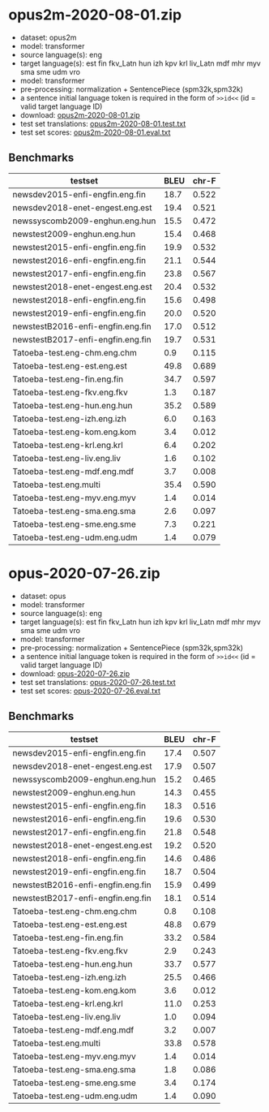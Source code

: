 # opus2m-2020-08-01.zip

* dataset: opus2m
* model: transformer
* source language(s): eng
* target language(s): est fin fkv_Latn hun izh kpv krl liv_Latn mdf mhr myv sma sme udm vro
* model: transformer
* pre-processing: normalization + SentencePiece (spm32k,spm32k)
* a sentence initial language token is required in the form of `>>id<<` (id = valid target language ID)
* download: [opus2m-2020-08-01.zip](https://object.pouta.csc.fi/Tatoeba-MT-models/eng-fiu/opus2m-2020-08-01.zip)
* test set translations: [opus2m-2020-08-01.test.txt](https://object.pouta.csc.fi/Tatoeba-MT-models/eng-fiu/opus2m-2020-08-01.test.txt)
* test set scores: [opus2m-2020-08-01.eval.txt](https://object.pouta.csc.fi/Tatoeba-MT-models/eng-fiu/opus2m-2020-08-01.eval.txt)

## Benchmarks

| testset               | BLEU  | chr-F |
|-----------------------|-------|-------|
| newsdev2015-enfi-engfin.eng.fin 	| 18.7 	| 0.522 |
| newsdev2018-enet-engest.eng.est 	| 19.4 	| 0.521 |
| newssyscomb2009-enghun.eng.hun 	| 15.5 	| 0.472 |
| newstest2009-enghun.eng.hun 	| 15.4 	| 0.468 |
| newstest2015-enfi-engfin.eng.fin 	| 19.9 	| 0.532 |
| newstest2016-enfi-engfin.eng.fin 	| 21.1 	| 0.544 |
| newstest2017-enfi-engfin.eng.fin 	| 23.8 	| 0.567 |
| newstest2018-enet-engest.eng.est 	| 20.4 	| 0.532 |
| newstest2018-enfi-engfin.eng.fin 	| 15.6 	| 0.498 |
| newstest2019-enfi-engfin.eng.fin 	| 20.0 	| 0.520 |
| newstestB2016-enfi-engfin.eng.fin 	| 17.0 	| 0.512 |
| newstestB2017-enfi-engfin.eng.fin 	| 19.7 	| 0.531 |
| Tatoeba-test.eng-chm.eng.chm 	| 0.9 	| 0.115 |
| Tatoeba-test.eng-est.eng.est 	| 49.8 	| 0.689 |
| Tatoeba-test.eng-fin.eng.fin 	| 34.7 	| 0.597 |
| Tatoeba-test.eng-fkv.eng.fkv 	| 1.3 	| 0.187 |
| Tatoeba-test.eng-hun.eng.hun 	| 35.2 	| 0.589 |
| Tatoeba-test.eng-izh.eng.izh 	| 6.0 	| 0.163 |
| Tatoeba-test.eng-kom.eng.kom 	| 3.4 	| 0.012 |
| Tatoeba-test.eng-krl.eng.krl 	| 6.4 	| 0.202 |
| Tatoeba-test.eng-liv.eng.liv 	| 1.6 	| 0.102 |
| Tatoeba-test.eng-mdf.eng.mdf 	| 3.7 	| 0.008 |
| Tatoeba-test.eng.multi 	| 35.4 	| 0.590 |
| Tatoeba-test.eng-myv.eng.myv 	| 1.4 	| 0.014 |
| Tatoeba-test.eng-sma.eng.sma 	| 2.6 	| 0.097 |
| Tatoeba-test.eng-sme.eng.sme 	| 7.3 	| 0.221 |
| Tatoeba-test.eng-udm.eng.udm 	| 1.4 	| 0.079 |

# opus-2020-07-26.zip

* dataset: opus
* model: transformer
* source language(s): eng
* target language(s): est fin fkv_Latn hun izh kpv krl liv_Latn mdf mhr myv sma sme udm vro
* model: transformer
* pre-processing: normalization + SentencePiece (spm32k,spm32k)
* a sentence initial language token is required in the form of `>>id<<` (id = valid target language ID)
* download: [opus-2020-07-26.zip](https://object.pouta.csc.fi/Tatoeba-MT-models/eng-fiu/opus-2020-07-26.zip)
* test set translations: [opus-2020-07-26.test.txt](https://object.pouta.csc.fi/Tatoeba-MT-models/eng-fiu/opus-2020-07-26.test.txt)
* test set scores: [opus-2020-07-26.eval.txt](https://object.pouta.csc.fi/Tatoeba-MT-models/eng-fiu/opus-2020-07-26.eval.txt)

## Benchmarks

| testset               | BLEU  | chr-F |
|-----------------------|-------|-------|
| newsdev2015-enfi-engfin.eng.fin 	| 17.4 	| 0.507 |
| newsdev2018-enet-engest.eng.est 	| 17.9 	| 0.507 |
| newssyscomb2009-enghun.eng.hun 	| 15.2 	| 0.465 |
| newstest2009-enghun.eng.hun 	| 14.3 	| 0.455 |
| newstest2015-enfi-engfin.eng.fin 	| 18.3 	| 0.516 |
| newstest2016-enfi-engfin.eng.fin 	| 19.6 	| 0.530 |
| newstest2017-enfi-engfin.eng.fin 	| 21.8 	| 0.548 |
| newstest2018-enet-engest.eng.est 	| 19.2 	| 0.520 |
| newstest2018-enfi-engfin.eng.fin 	| 14.6 	| 0.486 |
| newstest2019-enfi-engfin.eng.fin 	| 18.7 	| 0.504 |
| newstestB2016-enfi-engfin.eng.fin 	| 15.9 	| 0.499 |
| newstestB2017-enfi-engfin.eng.fin 	| 18.1 	| 0.514 |
| Tatoeba-test.eng-chm.eng.chm 	| 0.8 	| 0.108 |
| Tatoeba-test.eng-est.eng.est 	| 48.8 	| 0.679 |
| Tatoeba-test.eng-fin.eng.fin 	| 33.2 	| 0.584 |
| Tatoeba-test.eng-fkv.eng.fkv 	| 2.9 	| 0.243 |
| Tatoeba-test.eng-hun.eng.hun 	| 33.7 	| 0.577 |
| Tatoeba-test.eng-izh.eng.izh 	| 25.5 	| 0.466 |
| Tatoeba-test.eng-kom.eng.kom 	| 3.6 	| 0.012 |
| Tatoeba-test.eng-krl.eng.krl 	| 11.0 	| 0.253 |
| Tatoeba-test.eng-liv.eng.liv 	| 1.0 	| 0.094 |
| Tatoeba-test.eng-mdf.eng.mdf 	| 3.2 	| 0.007 |
| Tatoeba-test.eng.multi 	| 33.8 	| 0.578 |
| Tatoeba-test.eng-myv.eng.myv 	| 1.4 	| 0.014 |
| Tatoeba-test.eng-sma.eng.sma 	| 1.8 	| 0.086 |
| Tatoeba-test.eng-sme.eng.sme 	| 3.4 	| 0.174 |
| Tatoeba-test.eng-udm.eng.udm 	| 1.4 	| 0.090 |

